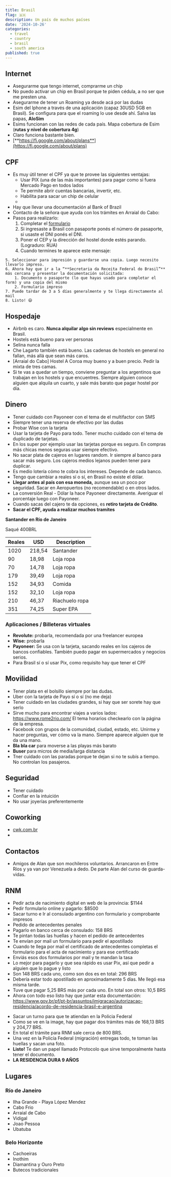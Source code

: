 ```yaml
---
title: Brasil
flag: 🇧🇷
description: Un país de muchos países
date: '2024-10-26'
categories:
  - travel
  - country
  - brasil
  - south america
published: true
---
```


<script context="module">
    import PostImage from "$lib/ui/custom/PostImage.svelte";
</script>

<PostImage src="/images/capoeira.png" alt="capoeira" description="Grupo de capoeira en Itacaré, by Juanma Antonellini"/>

## Internet

- Asegurarme que tengo internet, comprarme un chip
- No puedo activar un chip en Brasil porque te piden cédula, a no ser que me presten una.
- Asegurarme de tener un Roaming ya desde acá por las dudas
- Esim del Iphone a través de una aplicación (capaz 30USD 5GB en Brasil). Se configura para que el roaming lo use desde ahí. Salva las papas, **AloSim**
- Esims funcionan con las redes de cada país. Mapa cobertura de Esim (**rutas y nivel de cobertura 4g**)
- Claro funciona bastante bien.
- [**https://fi.google.com/about/plans**](https://fi.google.com/about/plans)

## CPF

- Es muy útil tener el CPF ya que te provee las siguientes ventajas:
  - Usar PIX (una de las más importantes) para pagar como si fuera Mercado Pago en todos lados
  - Te permite abrir cuentas bancarias, invertir, etc.
  - Habilita para sacar un chip de celular
  -
- Hay que llevar una documentación al Bank of Brazil
- Contacto de la señora que ayuda con los trámites en Arraial do Cabo:
- Pasos para realizarlo:
  1. Completar el [formulario](https://servicos.receita.fazenda.gov.br/Servicos/CPF/InscricaoCpfEstrangeiro/default.asp)
  2. Si ingresaste a Brasil con pasaporte ponés el número de pasaporte, si usaste el DNI ponés el DNI.
  3. Poner el CEP y la dirección del hostel donde estés parando. (Lograduro: RUA)
  4. Cuando termines te aparece este mensaje:

<PostImage src="/src/countries/br/cpf.png" alt="CPF" description="Required document for ID"/>

    5. Seleccionar para impresión y guardarse una copia. Luego necesito llevarlo impreso.
    6. Ahora hay que ir a la “**Secretaria da Receita Federal do Brasil”** más cercana y presentar la documentación solicitada:
        1. Documento o pasaporte (lo que hayas usado para completar el form) y una copia del mismo
        2. Formulario impreso
    7. Puede tardar de 3 a 5 días generalmente y te llega directamente al mail
    8. Listo! 😄

## Hospedaje

- Airbnb es caro. **Nunca alquilar algo sin reviews** especialmente en Brasil.
- Hostels está bueno para ver personas
- Selina nunca falla
- Che Lagarto también está bueno. Las cadenas de hostels en general no fallan, más allá que sean más caros.
- [Arraial do Cabo] Hostel A Coroa muy bueno y a buen precio. Pedir la mixta de tres camas.
- Si te vas a quedar un tiempo, conviene preguntar a los argentinos que trabajan en los hostels y que encuentres. Siempre alguien conoce alguien que alquila un cuarto, y sale más barato que pagar hostel por día.

## Dinero

- Tener cuidado con Payoneer con el tema de el multifactor con SMS
- Siempre tener una reserva de efectivo por las dudas
- Probar Wise con la tarjeta
- Usar la tarjeta de Payo para todo. Tener mucho cuidado con el tema de duplicado de tarjetas.
- En los super por ejemplo usar las tarjetas porque es seguro. En compras más chicas menos seguras usar siempre efectivo.
- No sacar plata de cajeros en lugares random. Ir siempre al banco para sacar más seguro. Los cajeros medios lejanos pueden tener para duplicar.
- Es medio lotería cómo te cobra los intereses. Depende de cada banco.
- Tengo que cambiar a reales sí o sí, en Brasil no existe el dólar.
- **Llegar antes al país con esa moneda,** aunque sea un poco por seguridad. Sacar en Aeropuertos (no recomendable) o en otros lados.
- La conversión Real - Dólar la hace Payoneer directamente. Averiguar el porcentaje luego con Payoneer.
- Cuando sacas del cajero te da opciones, es **retiro tarjeta de Crédito**.
- **Sacar el CPF, ayuda a realizar muchos tramites**

**Santander en Río de Janeiro**

Saqué 400BRL


| Reales | USD    | Description    |
| ------ | ------ | -------------- |
| 1020   | 218,54 | Santander      |
| 90     | 18,98  | Loja ropa      |
| 70     | 14,78  | Loja ropa      |
| 179    | 39,49  | Loja ropa      |
| 152    | 34,93  | Comida         |
| 152    | 32,10  | Loja ropa      |
| 210    | 46,37  | Riachuelo ropa |
| 351    | 74,25  | Super EPA      |

### Aplicaciones / Billeteras virtuales

- **Revolute:** probarla, recomendada por una freelancer europea
- **Wise:** probarla
- **Payoneer:** Se usa con la tarjeta, sacando reales en los cajeros de bancos confiables. También puedo pagar en supermercados y negocios serios.
- Para Brasil sí o sí usar Pix, como requisito hay que tener el CPF

## Movilidad

- Tener plata en el bolsillo siempre por las dudas.
- Uber con la tarjeta de Payo sí o sí (no me deja)
- Tener cuidado en las ciudades grandes, si hay que ser sorete hay que serlo
- Sirve mucho para encontrar viajes a varios lados: https://www.rome2rio.com/
  El tema horarios checkearlo con la página de la empresa.
- Facebook con grupos de la comunidad, ciudad, estado, etc. Unirme y hacer preguntas, ver cómo va la mano. Siempre aparece alguien que te da una mano.
- **Bla bla car** para moverse a las playas más barato
- **Buser** para micros de media/larga distancia
- Tner cuidado con las paradas porque te dejan si no te subís a tiempo. No controlan los pasajeros.

## Seguridad

- Tener cuidado
- Confiar en la intuición
- No usar joyerías preferentemente

## Coworking

- [cwk.com.br](http://cwk.com.br/)
-

## Contactos

- Amigos de Alan que son mochileros voluntarios. Arrancaron en Entre Ríos y ya van por Venezuela a dedo. De parte Alan del curso de guarda-vidas.

## RNM

- Pedir acta de nacimiento digital en web de la provincia: $1144
- Pedir formulario online y pagarlo: $8500
- Sacar turno e Ir al consulado argentino con formulario y comprobante impresos
- Pedido de antecedentes penales
- Pagarlo en banco cerca de consulado: 158 BRS
- Te pintan todas las huellas y hacen el pedido de antecedentes
- Te envían por mail un formulario para pedir el apostillado
- Cuando te llega por mail el certificado de antecedentes completas el formulario para el acta de nacimiento y para ese certificado
- Enviás esos dos formularios por mail y te mandan la tasa
- Lo mejor para pagarlo y que sea rápido es usar Pix, así que pedir a alguien que lo pague y listo
- Son 148 BRS cada uno, como son dos es en total: 296 BRS
- Debería estar todo apostillado en aproximadamente 5 días. Me llegó esa misma tarde.
- Tuve que pagar 5,25 BRS más por cada uno. En total son otros: 10,5 BRS
- Ahora con todo eso listo hay que juntar esta documentación:
  https://www.gov.br/pf/pt-br/assuntos/imigracao/autorizacao-residencia/acordo-de-residencia-brasil-e-argentina

<PostImage src="/src/countries/br/residencia.png" alt="residence" description="Residence document"/>

- Sacar un turno para que te atiendan en la Policia Federal
- Como se ve en la image, hay que pagar dos trámites más de 168,13 BRS y 204,77 BRS.
- En total el trámite para RNM sale cerca de 800 BRS.
- Una vez en la Policía Federal (migración) entregas todo, te toman las huellas y sacan una foto.
- **Listo!** Te dan un papel llamado Protocolo que sirve temporalmente hasta tener el documento.
- **LA RESIDENCIA DURA 9 AÑOS**

## Lugares

### Río de Janeiro

- Ilha Grande - Playa López Mendez
- Cabo Frio
- Arraial de Cabo
- Vidigal
- Joao Pessoa
- Ubatuba

### **Belo Horizonte**

- Cachoeiras
- Inothim
- Diamantina y Ouro Preto
- Butecos tradicionales
